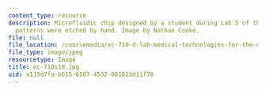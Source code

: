 ```yaml
---
content_type: resource
description: Microfluidic chip designed by a student during Lab 5 of the course. These
  patterns were etched by hand. Image by Nathan Cooke.
file: null
file_location: /coursemedia/ec-710-d-lab-medical-technologies-for-the-developing-world-spring-2010/a115d7fab61565074532061023d11f78_ec-710s10.jpg
file_type: image/jpeg
resourcetype: Image
title: ec-710s10.jpg
uid: a115d7fa-b615-6507-4532-061023d11f78
---
```

